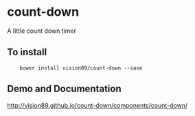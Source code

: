 # count-down

A little count down timer

## To install

		bower install vision89/count-down --save
		
## Demo and Documentation

  http://vision89.github.io/count-down/components/count-down/